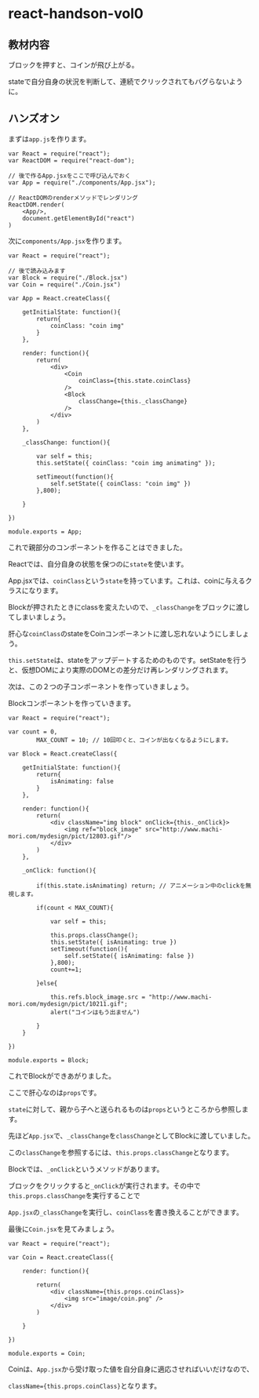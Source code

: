 # react-handson-vol0

## 教材内容

ブロックを押すと、コインが飛び上がる。

stateで自分自身の状況を判断して、連続でクリックされてもバグらないように。

## ハンズオン

まずは`app.js`を作ります。

```
var React = require("react");
var ReactDOM = require("react-dom");

// 後で作るApp.jsxをここで呼び込んでおく
var App = require("./components/App.jsx");

// ReactDOMのrenderメソッドでレンダリング
ReactDOM.render(
	<App/>,
	document.getElementById("react")
)
```


次に`components/App.jsx`を作ります。


```
var React = require("react");

// 後で読み込みます
var Block = require("./Block.jsx")
var Coin = require("./Coin.jsx")

var App = React.createClass({

	getInitialState: function(){
		return{
			coinClass: "coin img"
		}
	},

	render: function(){
		return(
			<div>
				<Coin
					coinClass={this.state.coinClass}
				/>
				<Block
					classChange={this._classChange}
				/>
			</div>
		)
	},

	_classChange: function(){

		var self = this;
		this.setState({ coinClass: "coin img animating" });

		setTimeout(function(){
			self.setState({ coinClass: "coin img" })
		},800);

	}

})

module.exports = App;
```

これで親部分のコンポーネントを作ることはできました。

Reactでは、自分自身の状態を保つのに`state`を使います。

App.jsxでは、`coinClass`という`state`を持っています。これは、coinに与えるクラスになります。

Blockが押されたときにclassを変えたいので、`_classChange`をブロックに渡してしまいましょう。

肝心な`coinClass`のstateをCoinコンポーネントに渡し忘れないようにしましょう。

`this.setState`は、stateをアップデートするためのものです。setStateを行うと、仮想DOMにより実際のDOMとの差分だけ再レンダリングされます。

  

次は、この２つの子コンポーネントを作っていきましょう。

Blockコンポーネントを作っていきます。

```
var React = require("react");

var count = 0,
		MAX_COUNT = 10; // 10回叩くと、コインが出なくなるようにします。

var Block = React.createClass({

	getInitialState: function(){
		return{
			isAnimating: false
		}
	},

	render: function(){
		return(
			<div className="img block" onClick={this._onClick}>
				<img ref="block_image" src="http://www.machi-mori.com/mydesign/pict/12803.gif"/>
			</div>
		)
	},

	_onClick: function(){

		if(this.state.isAnimating) return; // アニメーション中のclickを無視します。

		if(count < MAX_COUNT){

			var self = this;

			this.props.classChange();
			this.setState({ isAnimating: true })
			setTimeout(function(){
				self.setState({ isAnimating: false })
			},800);
			count+=1;

		}else{

			this.refs.block_image.src = "http://www.machi-mori.com/mydesign/pict/10211.gif";
			alert("コインはもう出ません")

		}
	}

})

module.exports = Block;
```

これでBlockができあがりました。

ここで肝心なのは`props`です。

`state`に対して、親から子へと送られるものは`props`というところから参照します。

先ほど`App.jsx`で、`_classChange`を`classChange`としてBlockに渡していました。

この`classChange`を参照するには、`this.props.classChange`となります。

Blockでは、`_onClick`というメソッドがあります。

ブロックをクリックすると`_onClick`が実行されます。その中で`this.props.classChange`を実行することで

`App.jsx`の`_classChange`を実行し、`coinClass`を書き換えることができます。


最後に`Coin.jsx`を見てみましょう。

```
var React = require("react");

var Coin = React.createClass({

	render: function(){

		return(
			<div className={this.props.coinClass}>
				<img src="image/coin.png" />
			</div>
		)

	}

})

module.exports = Coin;
```

Coinは、`App.jsx`から受け取った値を自分自身に適応させればいいだけなので、

`className={this.props.coinClass}`となります。